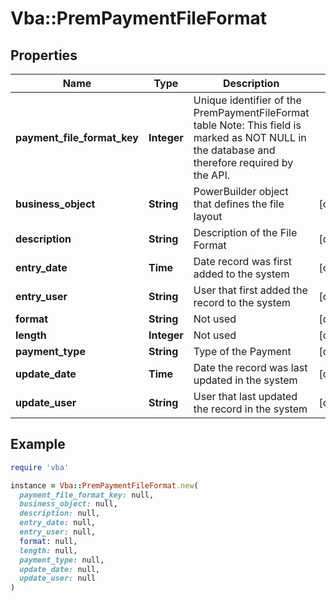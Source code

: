 # Vba::PremPaymentFileFormat

## Properties

| Name | Type | Description | Notes |
| ---- | ---- | ----------- | ----- |
| **payment_file_format_key** | **Integer** | Unique identifier of the PremPaymentFileFormat table Note: This field is marked as NOT NULL in the database and therefore required by the API. |  |
| **business_object** | **String** | PowerBuilder object that defines the file layout | [optional] |
| **description** | **String** | Description of the File Format | [optional] |
| **entry_date** | **Time** | Date record was first added to the system | [optional] |
| **entry_user** | **String** | User that first added the record to the system | [optional] |
| **format** | **String** | Not used | [optional] |
| **length** | **Integer** | Not used | [optional] |
| **payment_type** | **String** | Type of the Payment | [optional] |
| **update_date** | **Time** | Date the record was last updated in the system | [optional] |
| **update_user** | **String** | User that last updated the record in the system | [optional] |

## Example

```ruby
require 'vba'

instance = Vba::PremPaymentFileFormat.new(
  payment_file_format_key: null,
  business_object: null,
  description: null,
  entry_date: null,
  entry_user: null,
  format: null,
  length: null,
  payment_type: null,
  update_date: null,
  update_user: null
)
```

